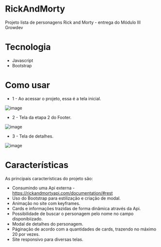 # RickAndMorty

Projeto lista de personagens Rick and Morty - entrega do Módulo III Growdev

# Tecnologia

- Javascript
- Bootstrap

# Como usar

- 1 - Ao acessar o projeto, essa é a tela inicial.

![image](https://github.com/user-attachments/assets/2e968a6e-db9a-4a14-9ce3-22f7eddd696f)

- 2 - Tela da etapa 2 do Footer.
  
![image](https://github.com/user-attachments/assets/e1bab915-34e6-4e5d-b6f1-9204bda06322)

- 3 - Tela de detalhes.

![image](https://github.com/user-attachments/assets/c60ff433-c14d-4574-b299-971fb430f37b)

# Características

As principais características do projeto são:
- Consumindo uma Api externa - https://rickandmortyapi.com/documentation/#rest
- Uso do Bootstrap para estilização e criação de modal.
- Animação no site com keyframes.
- Cards e informações trazidas de forma dinâmica através da Api.
- Possibilidade de buscar o personagem pelo nome no campo disponibiizado.
- Modal de detalhes do personagem.
- Páginação de acordo com a quantidades de cards, trazendo no máximo 20 por vezes.
- Site responsivo para diversas telas.

